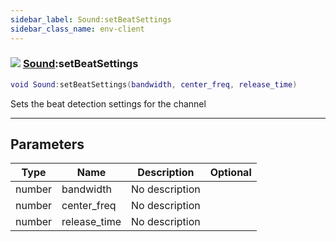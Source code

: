 ```yaml
---
sidebar_label: Sound:setBeatSettings
sidebar_class_name: env-client
---
```


### ![](/img/wiki/client.png) [Sound](../sound/README.md):setBeatSettings

```lua
void Sound:setBeatSettings(bandwidth, center_freq, release_time)
```

Sets the beat detection settings for the channel<br/>

-----------------
## Parameters

| Type   | Name | Description | Optional |
| ------ | ---- | ----------- | -------: |
| number | bandwidth | No description |   |
| number | center_freq | No description |   |
| number | release_time | No description |   |
